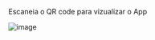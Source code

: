 Escaneia o QR code para vizualizar o App


![image](https://user-images.githubusercontent.com/50594387/222611950-2c2248be-cbb1-441c-8e10-d4c2de199baa.png)
